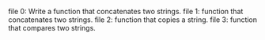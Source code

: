 file 0: Write a function that concatenates two strings.
file 1: function that concatenates two strings.
file 2: function that copies a string.
file 3: function that compares two strings.    
